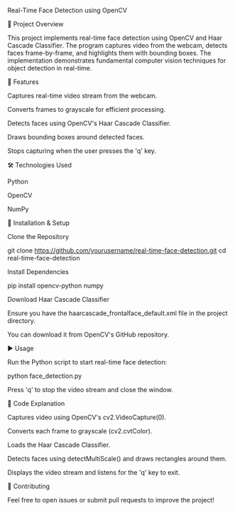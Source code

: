 Real-Time Face Detection using OpenCV

📌 Project Overview

This project implements real-time face detection using OpenCV and Haar Cascade Classifier. The program captures video from the webcam, detects faces frame-by-frame, and highlights them with bounding boxes. The implementation demonstrates fundamental computer vision techniques for object detection in real-time.

🚀 Features

Captures real-time video stream from the webcam.

Converts frames to grayscale for efficient processing.

Detects faces using OpenCV's Haar Cascade Classifier.

Draws bounding boxes around detected faces.

Stops capturing when the user presses the 'q' key.

🛠️ Technologies Used

Python

OpenCV

NumPy

🔧 Installation & Setup

Clone the Repository

git clone https://github.com/yourusername/real-time-face-detection.git
cd real-time-face-detection

Install Dependencies

pip install opencv-python numpy

Download Haar Cascade Classifier

Ensure you have the haarcascade_frontalface_default.xml file in the project directory.

You can download it from OpenCV's GitHub repository.

▶️ Usage

Run the Python script to start real-time face detection:

python face_detection.py

Press 'q' to stop the video stream and close the window.

📜 Code Explanation

Captures video using OpenCV's cv2.VideoCapture(0).

Converts each frame to grayscale (cv2.cvtColor).

Loads the Haar Cascade Classifier.

Detects faces using detectMultiScale() and draws rectangles around them.

Displays the video stream and listens for the 'q' key to exit.


🤝 Contributing

Feel free to open issues or submit pull requests to improve the project!



